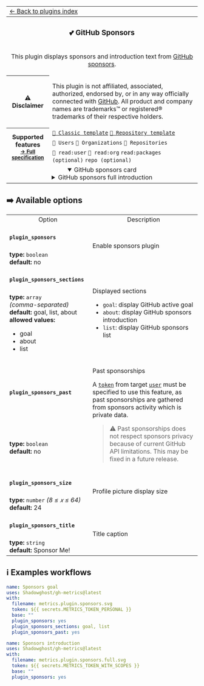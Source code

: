 <!--header-->
<table>
  <tr><td colspan="2"><a href="/README.md#-plugins">← Back to plugins index</a></td></tr>
  <tr><th colspan="2"><h3>💕 GitHub Sponsors</h3></th></tr>
  <tr><td colspan="2" align="center"><p>This plugin displays sponsors and introduction text from <a href="https://github.com/sponsors/">GitHub sponsors</a>.</p>
</td></tr>
  <tr><th>⚠️ Disclaimer</th><td><p>This plugin is not affiliated, associated, authorized, endorsed by, or in any way officially connected with <a href="https://github.com">GitHub</a>.
All product and company names are trademarks™ or registered® trademarks of their respective holders.</p>
</td></tr>
  <tr>
    <th rowspan="3">Supported features<br><sub><a href="metadata.yml">→ Full specification</a></sub></th>
    <td><a href="/source/templates/classic/README.md"><code>📗 Classic template</code></a> <a href="/source/templates/repository/README.md"><code>📘 Repository template</code></a></td>
  </tr>
  <tr>
    <td><code>👤 Users</code> <code>👥 Organizations</code> <code>📓 Repositories</code></td>
  </tr>
  <tr>
    <td><code>🔑 read:user</code> <code>🔑 read:org</code> <code>read:packages (optional)</code> <code>repo (optional)</code></td>
  </tr>
  <tr>
    <td colspan="2" align="center">
      <details open><summary>GitHub sponsors card</summary><img src="https://github.com/Shadowghost/gh-metrics/blob/examples/metrics.plugin.sponsors.svg" alt=""></img></details>
      <details><summary>GitHub sponsors full introduction</summary><img src="https://github.com/Shadowghost/gh-metrics/blob/examples/metrics.plugin.sponsors.full.svg" alt=""></img></details>
      <img width="900" height="1" alt="">
    </td>
  </tr>
</table>
<!--/header-->

## ➡️ Available options

<!--options-->
<table>
  <tr>
    <td align="center" nowrap="nowrap">Option</i></td><td align="center" nowrap="nowrap">Description</td>
  </tr>
  <tr>
    <td nowrap="nowrap"><h4><code>plugin_sponsors</code></h4></td>
    <td rowspan="2"><p>Enable sponsors plugin</p>
<img width="900" height="1" alt=""></td>
  </tr>
  <tr>
    <td nowrap="nowrap"><b>type:</b> <code>boolean</code>
<br>
<b>default:</b> no<br></td>
  </tr>
  <tr>
    <td nowrap="nowrap"><h4><code>plugin_sponsors_sections</code></h4></td>
    <td rowspan="2"><p>Displayed sections</p>
<ul>
<li><code>goal</code>: display GitHub active goal</li>
<li><code>about</code>: display GitHub sponsors introduction</li>
<li><code>list</code>: display GitHub sponsors list</li>
</ul>
<img width="900" height="1" alt=""></td>
  </tr>
  <tr>
    <td nowrap="nowrap"><b>type:</b> <code>array</code>
<i>(comma-separated)</i>
<br>
<b>default:</b> goal, list, about<br>
<b>allowed values:</b><ul><li>goal</li><li>about</li><li>list</li></ul></td>
  </tr>
  <tr>
    <td nowrap="nowrap"><h4><code>plugin_sponsors_past</code></h4></td>
    <td rowspan="2"><p>Past sponsorships</p>
<p>A <a href="/source/plugins/core/README.md#token"><code>token</code></a> from target <a href="/source/plugins/core/README.md#user"><code>user</code></a> must be specified to use this feature, as past sponsorships are gathered from sponsors activity which is private data.</p>
<blockquote>
<p>⚠️ Past sponsorships does not respect sponsors privacy because of current GitHub API limitations. This may be fixed in a future release.</p>
</blockquote>
<img width="900" height="1" alt=""></td>
  </tr>
  <tr>
    <td nowrap="nowrap"><b>type:</b> <code>boolean</code>
<br>
<b>default:</b> no<br></td>
  </tr>
  <tr>
    <td nowrap="nowrap"><h4><code>plugin_sponsors_size</code></h4></td>
    <td rowspan="2"><p>Profile picture display size</p>
<img width="900" height="1" alt=""></td>
  </tr>
  <tr>
    <td nowrap="nowrap"><b>type:</b> <code>number</code>
<i>(8 ≤
𝑥
≤ 64)</i>
<br>
<b>default:</b> 24<br></td>
  </tr>
  <tr>
    <td nowrap="nowrap"><h4><code>plugin_sponsors_title</code></h4></td>
    <td rowspan="2"><p>Title caption</p>
<img width="900" height="1" alt=""></td>
  </tr>
  <tr>
    <td nowrap="nowrap"><b>type:</b> <code>string</code>
<br>
<b>default:</b> Sponsor Me!<br></td>
  </tr>
</table>
<!--/options-->

## ℹ️ Examples workflows

<!--examples-->
```yaml
name: Sponsors goal
uses: Shadowghost/gh-metrics@latest
with:
  filename: metrics.plugin.sponsors.svg
  token: ${{ secrets.METRICS_TOKEN_PERSONAL }}
  base: ""
  plugin_sponsors: yes
  plugin_sponsors_sections: goal, list
  plugin_sponsors_past: yes

```
```yaml
name: Sponsors introduction
uses: Shadowghost/gh-metrics@latest
with:
  filename: metrics.plugin.sponsors.full.svg
  token: ${{ secrets.METRICS_TOKEN_WITH_SCOPES }}
  base: ""
  plugin_sponsors: yes

```
<!--/examples-->
